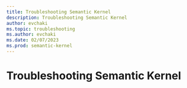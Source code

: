 ```yaml
---
title: Troubleshooting Semantic Kernel
description: Troubleshooting Semantic Kernel
author: evchaki
ms.topic: troubleshooting
ms.author: evchaki
ms.date: 02/07/2023
ms.prod: semantic-kernel
---
```

# Troubleshooting Semantic Kernel
